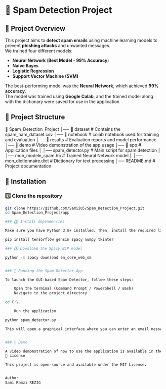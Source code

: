 # 📧 Spam Detection Project  

## 📌 Project Overview  
This project aims to **detect spam emails** using machine learning models to prevent **phishing attacks** and unwanted messages.  
We trained four different models:  

- **Neural Network** (**Best Model - 99% Accuracy**)  
- **Naive Bayes**  
- **Logistic Regression**  
- **Support Vector Machine (SVM)**  

The best-performing model was the **Neural Network**, which achieved **99% accuracy**.  
The model was trained using **Google Colab**, and the trained model along with the dictionary were saved for use in the application.  

## 📂 Project Structure  

📂 Spam_Detection_Project │── 📂 dataset # Contains the spam_ham_dataset.csv │── 📂 notebook # colab notebook used for training and evaluation │── 📂 results # Evaluation reports and model performance │── 📂 demo # Video demonstration of the app usage │── 📂 app # Application files │ │── spam_detector.py # Main script for spam detection │ │── mon_modele_spam.h5 # Trained Neural Network model │ │── mon_dictionnaire.dict # Dictionary for text processing │── README.md # Project documentation




## 🔧 Installation  

### 1️⃣ Clone the repository  
```bash
git clone https://github.com/Samii05/Spam_Detection_Project.git
cd Spam_Detection_Project/app

### 2️⃣ Install dependencies

Make sure you have Python 3.8+ installed. Then, install the required libraries:

pip install tensorflow gensim spacy numpy tkinter

### 3️⃣ Download the Spacy NLP model

python -m spacy download en_core_web_sm


### 🚀 Running the Spam Detector App

To launch the GUI-based Spam Detector, follow these steps:

    Open the terminal (Command Prompt / PowerShell / Bash)
    Navigate to the project directory

cd C:\...

    Run the application

python spam_detector.py

This will open a graphical interface where you can enter an email message and classify it as Spam or Ham (Not Spam).


### 📌 Demo

A video demonstration of how to use the application is available in the demo/ folder.
📜 License

This project is open-source and available under the MIT License.


Author
Sami Ramzi REZIG 
